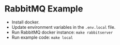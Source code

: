 # RabbitMQ Example

- Install docker.
- Update environment variables in the ```.env.local``` file.
- Run RabbitMQ docker instance: ```make rabbitserver```
- Run example code: ```make local```

